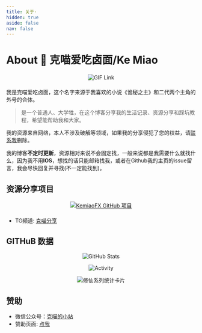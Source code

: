 ```yaml
---
title: 关于·
hidden: true
aside: false
nav: false
---
```


# About 👋 克喵爱吃卤面/Ke Miao

<div style="text-align: center; margin: 20px 0;">
  <a href="https://miao.kemeow.top/">
    <img
      src="https://media.giphy.com/media/SWoSkN6DxTszqIKEqv/giphy.gif"
      alt="GIF Link"
      height="275"
      style="max-width: 100%; height: auto; display: inline-block;"
    />
  </a>
</div>

我是克喵爱吃卤面，这个名字来源于我喜欢的小说《诡秘之主》和二代两个主角的外号的合体。

> 是一个普通人、大学牲，在这个博客分享我的生活记录、资源分享和踩坑教程，希望能帮助我和大家。

我的资源来自网络，本人不涉及破解等领域，如果我的分享侵犯了您的权益，请[联系我](mailto:me@mail.kemeow.top)删除。

我的博客**不定时更新**，资源相对来说不会固定找，一般来说都是我需要什么就找什么，因为我不用**IOS**，想找的话只能邮箱找我，或者在Github我的主页的issue留言，我会尽快回复并寻找(不一定能找到)。

## 资源分享项目

<div style="text-align:center; margin:20px 0;">
  <a href="https://github.com/Kemeow815/kemiaofx" target="_blank" rel="noopener">
    <img
      src="https://readme.kemeow.top/api/pin/?username=Kemeow815&repo=kemiaofx&theme=dark"
      alt="KemiaoFX GitHub 项目"
      style="max-width:100%;"
    >
  </a>
</div>


- TG频道: [克喵分享](https://t.me/kemiaofx_me)

## GITHuB 数据

<div align="center">
  <img src="https://readme.kemeow.top/api/?username=kemiaofxjun&show_icons=true&title_color=fff&icon_color=79ff97&text_color=9f9f9f&bg_color=151515" alt="GitHub Stats" />
</div>

<p align="center">
  <a>
    <img src="https://activity.kemeow.top/graph?username=kemiaofxjun&custom_title=克喵的热力图&hide_border=true" alt="Activity">
  </a>
</p>

<div align="center">
  <img
    src="https://github-immortality.vercel.app/api?username=kemiaofxjun&theme=github-compact&custom_title=Immortality&radius=30&height=300"
    alt="修仙系列统计卡片"
    style="max-width: 100%; height: auto;"
  />
</div>


## 赞助

- 微信公众号：[克喵的小站](https://wechat.kemeow.top/)
- 赞助页面: [点我](https://qr-pay.kemeow.top/)
